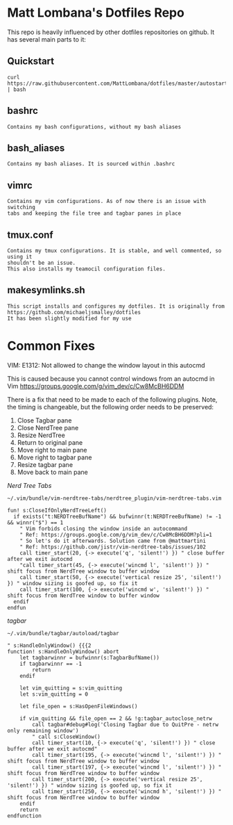 # Matt Lombana's Dotfiles Repo

This repo is heavily influenced by other dotfiles repositories on github.
It has several main parts to it:

## Quickstart

```
curl https://raw.githubusercontent.com/MattLombana/dotfiles/master/autostart.sh | bash
```

## bashrc

    Contains my bash configurations, without my bash aliases

## bash_aliases

    Contains my bash aliases. It is sourced within .bashrc

## vimrc

    Contains my vim configurations. As of now there is an issue with switching
    tabs and keeping the file tree and tagbar panes in place

## tmux.conf

    Contains my tmux configurations. It is stable, and well commented, so using it
    shouldn't be an issue.
    This also installs my teamocil configuration files.

## makesymlinks.sh

    This script installs and configures my dotfiles. It is originally from
    https://github.com/michaeljsmalley/dotfiles
    It has been slightly modified for my use

# Common Fixes

VIM: E1312: Not allowed to change the window layout in this autocmd

This is caused because you cannot control windows from an autocmd in Vim
https://groups.google.com/g/vim_dev/c/Cw8McBH6DDM

There is a fix that need to be made to each of the following plugins. Note, the
timing is changeable, but the following order needs to be preserved:

1. Close Tagbar pane
2. Close NerdTree pane
3. Resize NerdTree
4. Return to original pane
5. Move right to main pane
6. Move right to tagbar pane
7. Resize tagbar pane
8. Move back to main pane


*Nerd Tree Tabs*

`~/.vim/bundle/vim-nerdtree-tabs/nerdtree_plugin/vim-nerdtree-tabs.vim`

```
fun! s:CloseIfOnlyNerdTreeLeft()
  if exists("t:NERDTreeBufName") && bufwinnr(t:NERDTreeBufName) != -1 && winnr("$") == 1
    " Vim forbids closing the window inside an autocommand
    " Ref: https://groups.google.com/g/vim_dev/c/Cw8McBH6DDM?pli=1
    " So let's do it afterwards. Solution came from @mattmartini
    " Ref: https://github.com/jistr/vim-nerdtree-tabs/issues/102
    call timer_start(20, {-> execute('q', 'silent!') }) " close buffer after we exit autocmd
    "call timer_start(45, {-> execute('wincmd l', 'silent!') }) " shift focus from NerdTree window to buffer window
    call timer_start(50, {-> execute('vertical resize 25', 'silent!') }) " window sizing is goofed up, so fix it
    call timer_start(100, {-> execute('wincmd w', 'silent!') }) " shift focus from NerdTree window to buffer window
  endif
endfun
```

*tagbar*

`~/.vim/bundle/tagbar/autoload/tagbar`

```
" s:HandleOnlyWindow() {{{2
function! s:HandleOnlyWindow() abort
    let tagbarwinnr = bufwinnr(s:TagbarBufName())
    if tagbarwinnr == -1
        return
    endif

    let vim_quitting = s:vim_quitting
    let s:vim_quitting = 0

    let file_open = s:HasOpenFileWindows()

    if vim_quitting && file_open == 2 && !g:tagbar_autoclose_netrw
        call tagbar#debug#log('Closing Tagbar due to QuitPre - netrw only remaining window')
        " call s:CloseWindow()
        call timer_start(10, {-> execute('q', 'silent!') }) " close buffer after we exit autocmd"
        call timer_start(195, {-> execute('wincmd l', 'silent!') }) " shift focus from NerdTree window to buffer window
        call timer_start(197, {-> execute('wincmd l', 'silent!') }) " shift focus from NerdTree window to buffer window
        call timer_start(200, {-> execute('vertical resize 25', 'silent!') }) " window sizing is goofed up, so fix it
        call timer_start(250, {-> execute('wincmd h', 'silent!') }) " shift focus from NerdTree window to buffer window
    endif
    return
endfunction
```
